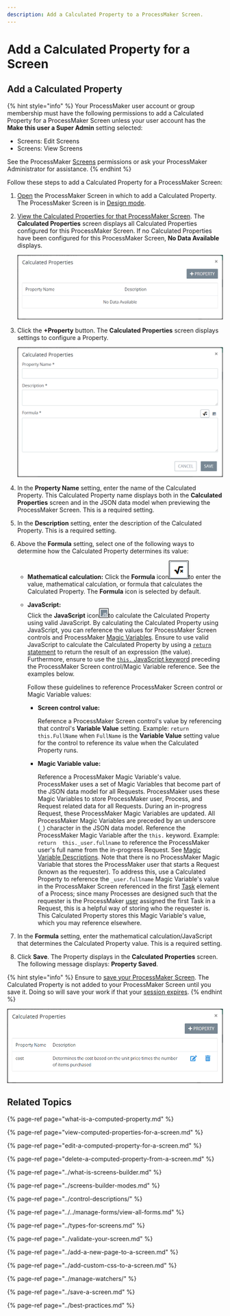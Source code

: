 ```yaml
---
description: Add a Calculated Property to a ProcessMaker Screen.
---
```


# Add a Calculated Property for a Screen

## Add a Calculated Property

{% hint style="info" %}
Your ProcessMaker user account or group membership must have the following permissions to add a Calculated Property for a ProcessMaker Screen unless your user account has the **Make this user a Super Admin** setting selected:

* Screens: Edit Screens
* Screens: View Screens

See the ProcessMaker [Screens](../../../../processmaker-administration/permission-descriptions-for-users-and-groups.md#screens) permissions or ask your ProcessMaker Administrator for assistance.
{% endhint %}

Follow these steps to add a Calculated Property for a ProcessMaker Screen:

1. [Open](../../manage-forms/view-all-forms.md) the ProcessMaker Screen in which to add a Calculated Property. The ProcessMaker Screen is in [Design mode](../screens-builder-modes.md#editor-mode).
2. [View the Calculated Properties for that ProcessMaker Screen](view-computed-properties-for-a-screen.md#view-the-computed-properties-for-a-processmaker-screen). The **Calculated Properties** screen displays all Calculated Properties configured for this ProcessMaker Screen. If no Calculated Properties have been configured for this ProcessMaker Screen, **No Data Available** displays.  

   ![](../../../../.gitbook/assets/computed-properties-screen-screens-builder-processes.png)

3. Click the **+Property** button. The **Calculated Properties** screen displays settings to configure a Property.  

   ![](../../../../.gitbook/assets/computed-properties-definition-screen-screens-builder-processes.png)

4. In the **Property Name** setting, enter the name of the Calculated Property. This Calculated Property name displays both in the **Calculated Properties** screen and in the JSON data model when previewing the ProcessMaker Screen. This is a required setting.
5. In the **Description** setting, enter the description of the Calculated Property. This is a required setting.
6. Above the **Formula** setting, select one of the following ways to determine how the Calculated Property determines its value:
   * **Mathematical calculation:** Click the **Formula** icon![](../../../../.gitbook/assets/formula-icon-computed-property-screens-builder-processes.png)to enter the value, mathematical calculation, or formula that calculates the Calculated Property. The **Formula** icon is selected by default.
   * **JavaScript:**  
     Click the **JavaScript** icon![](../../../../.gitbook/assets/javascript-icon-computed-property-screens-builder-processes.png)to calculate the Calculated Property using valid JavaScript. By calculating the Calculated Property using JavaScript, you can reference the values for ProcessMaker Screen controls and ProcessMaker [Magic Variables](../../../reference-global-variables-in-your-processmaker-assets.md). Ensure to use valid JavaScript to calculate the Calculated Property by using a [`return` statement](https://www.w3schools.com/jsref/jsref_return.asp) to return the result of an expression \(the value\). Furthermore, ensure to use the [`this.` JavaScript keyword](https://www.w3schools.com/js/js_this.asp) preceding the ProcessMaker Screen control/Magic Variable reference. See the examples below.

     Follow these guidelines to reference ProcessMaker Screen control or Magic Variable values:

     * **Screen control value:**

       Reference a ProcessMaker Screen control's value by referencing that control's **Variable Value** setting. Example: `return  this.FullName` when `FullName` is the **Variable Value** setting value for the control to reference its value when the Calculated Property runs.

     * **Magic Variable value:**

       Reference a ProcessMaker Magic Variable's value. ProcessMaker uses a set of Magic Variables that become part of the JSON data model for all Requests. ProcessMaker uses these Magic Variables to store ProcessMaker user, Process, and Request related data for all Requests. During an in-progress Request, these ProcessMaker Magic Variables are updated. All ProcessMaker Magic Variables are preceded by an underscore \(`_`\) character in the JSON data model. Reference the ProcessMaker Magic Variable after the `this.` keyword. Example: `return  this._user.fullname` to reference the ProcessMaker user's full name from the in-progress Request. See [Magic Variable Descriptions](../../../reference-global-variables-in-your-processmaker-assets.md#global-variable-descriptions). Note that there is no ProcessMaker Magic Variable that stores the ProcessMaker user that starts a Request \(known as the requester\). To address this, use a Calculated Property to reference the `_user.fullname` Magic Variable's value in the ProcessMaker Screen referenced in the first [Task](../../../../using-processmaker/task-management/what-is-a-task.md) element of a Process; since many Processes are designed such that the requester is the ProcessMaker [user](../../../../processmaker-administration/add-users/what-is-a-user.md) assigned the first Task in a Request, this is a helpful way of storing who the requester is. This Calculated Property stores this Magic Variable's value, which you may reference elsewhere.
7. In the **Formula** setting, enter the mathematical calculation/JavaScript that determines the Calculated Property value. This is a required setting.
8. Click **Save**. The Property displays in the **Calculated Properties** screen. The following message displays: **Property Saved**.

{% hint style="info" %}
Ensure to [save your ProcessMaker Screen](../save-a-screen.md#save-a-processmaker-screen). The Calculated Property is not added to your ProcessMaker Screen until you save it. Doing so will save your work if that your [session expires](../../../../using-processmaker/session-timeout-warning.md#session-timeout-warning).
{% endhint %}

![Calculated Properties screen with a new Calculated Property](../../../../.gitbook/assets/computed-properties-screen-with-property-screens-builder-processes.png)

## Related Topics

{% page-ref page="what-is-a-computed-property.md" %}

{% page-ref page="view-computed-properties-for-a-screen.md" %}

{% page-ref page="edit-a-computed-property-for-a-screen.md" %}

{% page-ref page="delete-a-computed-property-from-a-screen.md" %}

{% page-ref page="../what-is-screens-builder.md" %}

{% page-ref page="../screens-builder-modes.md" %}

{% page-ref page="../control-descriptions/" %}

{% page-ref page="../../manage-forms/view-all-forms.md" %}

{% page-ref page="../types-for-screens.md" %}

{% page-ref page="../validate-your-screen.md" %}

{% page-ref page="../add-a-new-page-to-a-screen.md" %}

{% page-ref page="../add-custom-css-to-a-screen.md" %}

{% page-ref page="../manage-watchers/" %}

{% page-ref page="../save-a-screen.md" %}

{% page-ref page="../best-practices.md" %}

